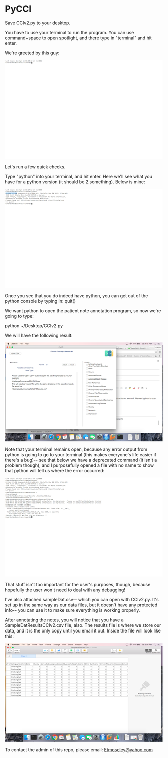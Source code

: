 # PyCCI

Save CCIv2.py to your desktop.

You have to use your terminal to run the program. You can use command+space to open spotlight, and there type in "terminal" and hit enter.

We're greeted by this guy:

![alt text](https://github.com/EdwardMoseley/PyCCI/blob/master/images/img1.png "Terminal Window")

Let's run a few quick checks.

Type "python" into your terminal, and hit enter. Here we'll see what you have for a python version (it should be 2.something). Below is mine:

![alt text](https://github.com/EdwardMoseley/PyCCI/blob/master/images/img2.png "Python")

Once you see that you do indeed have python, you can get out of the python console by typing in:
quit()

We want python to open the patient note annotation program, so now we're going to type:

python ~/Desktop/CCIv2.py

We will have the following result:

![alt text](https://github.com/EdwardMoseley/PyCCI/blob/master/images/img3.png "PyCCI")

Note that your terminal remains open, because any error output from python is going to go to your terminal (this makes everyone's life easier if there's a bug)-- see that below we have a deprecated command (it isn't a problem though), and I purposefully opened a file with no name to show that python will tell us where the error occurred:

![alt text](https://github.com/EdwardMoseley/PyCCI/blob/master/images/img4.png "Terminal Window")

That stuff isn't too important for the user's purposes, though, because hopefully the user won't need to deal with any debugging!

I've also attached sampleDat.csv-- which you can open with CCIv2.py. It's set up in the same way as our data files, but it doesn't have any protected info-- you can use it to make sure everything is working properly.

After annotating the notes, you will notice that you have a SampleDatResultsCCIv2.csv file, also. The results file is where we store our data, and it is the only copy until you email it out. Inside the file will look like this:

![alt text](https://github.com/EdwardMoseley/PyCCI/blob/master/images/img5.png "Terminal Window")

To contact the admin of this repo, please email:
Etmoseley@yahoo.com


